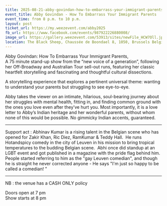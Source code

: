 ```yaml
---
title: 2025-08-21-abby-govindan-how-to-embarrass-your-immigrant-parents
event_title: Abby Govindan - How To Embarrass Your Immigrant Parents
event_time: from 8 p.m. to 10 p.m.
layout: post
ticket_url: https://my.weezevent.com/abby2025
fb_url: https://www.facebook.com/events/987922226880008/
image_url: https://gallery.weezevent.com/53913/sites/newFile_HCW7Oll.jpeg
location: The Black Sheep, Chaussée de Boondael 8, 1050, Brussels Belgium
---
```


Abby Govindan: How To Embarrass Your Immigrant Parents,<br />
A 75 minute stand-up show from the “new voice of a generation”, following her Off-Broadway and Australian Tour sell-out runs, featuring her classic heartfelt storytelling and fascinating and thoughtful cultural dissections.

A storytelling experience that explores a pertinent universal theme: wanting to understand your parents but struggling to see eye-to-eye.

Abby takes the viewer on an intimate, hilarious, soul-bearing journey about her struggles with mental health, fitting in, and finding common ground with the ones you love even after they’ve hurt you. Most importantly, it is a love letter to Abby’s Indian heritage and her wonderful parents, without whom none of this would be possible. No gimmicky Indian accents, guaranteed.

<hr style="width:100%;" />

Support act : Abhinav Kumar is a rising talent in the Belgian scene who has opened for Zakir Khan, Ric Diez, RamKumar & Teddy Hall.  He runs Hotandspicy comedy in the city of Leuven in his mission to bring tropical temperatures to the budding Belgian scene.  Abhi once did standup at an LGBT event and got published in a magazine with the pride flag behind him. People started referring to him as the "gay Leuven comedian", and though he is straight he never corrected anyone - He says "I'm just so happy to be called a comedian! "

<hr style="width:100%;" />

NB : the venue has a CASH ONLY policy

Doors open at 7 pm<br />
Show starts at 8 pm 

